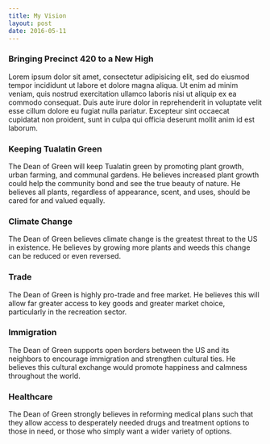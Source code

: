 ```yaml
---
title: My Vision
layout: post
date: 2016-05-11
---
```


### Bringing Precinct 420 to a New High

Lorem ipsum dolor sit amet, consectetur adipisicing elit, sed do eiusmod tempor incididunt ut labore et dolore magna aliqua. Ut enim ad minim veniam, quis nostrud exercitation ullamco laboris nisi ut aliquip ex ea commodo consequat. Duis aute irure dolor in reprehenderit in voluptate velit esse cillum dolore eu fugiat nulla pariatur. Excepteur sint occaecat cupidatat non proident, sunt in culpa qui officia deserunt mollit anim id est laborum.

### Keeping Tualatin Green

The Dean of Green will keep Tualatin green by promoting plant growth, urban farming, and communal gardens. He believes increased plant growth could help the community bond and see the true beauty of nature. He believes all plants, regardless of appearance, scent, and uses, should be cared for and valued equally.

### Climate Change
The Dean of Green believes climate change is the greatest threat to the US in existence. He believes by growing more plants and weeds this change can be reduced or even reversed.

### Trade
The Dean of Green is highly pro-trade and free market. He believes this will allow far greater access to key goods and greater market choice, particularly in the recreation sector.

### Immigration
The Dean of Green supports open borders between the US and its neighbors to encourage immigration and strengthen cultural ties. He believes this cultural exchange would promote happiness and calmness throughout the world.

### Healthcare
The Dean of Green strongly believes in reforming medical plans such that they allow access to desperately needed drugs and treatment options to those in need, or those who simply want a wider variety of options. 